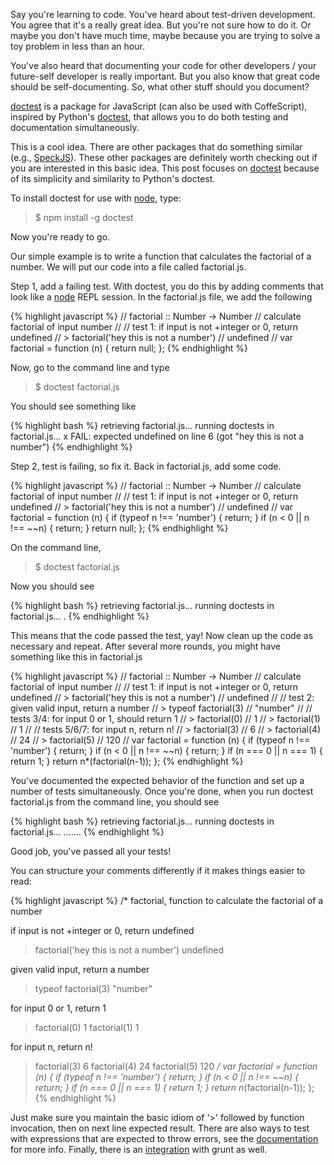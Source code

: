 Say you're learning to code. You've heard about test-driven development. You agree that it's a really great idea. But you're not sure how to do it. Or maybe you don't have much time, maybe because you are trying to solve a toy problem in less than an hour. 

You've also heard that documenting your code for other developers / your future-self developer is really important. But you also know that great code should be self-documenting. So, what other stuff should you document?

[doctest][doctest] is a package for JavaScript (can also be used with CoffeScript), inspired by Python's [doctest][doctest2], that allows you to do both testing and documentation simultaneously. 

This is a cool idea. There are other packages that do something similar (e.g., [SpeckJS][SpeckJS]). These other packages are definitely worth checking out if you are interested in this basic idea. This post focuses on [doctest][doctest] because of its simplicity and similarity to Python's doctest.

To install doctest for use with [node][node], type:

> $ npm install -g doctest

Now you're ready to go. 

Our simple example is to write a function that calculates the factorial of a number. We will put our code into a file called factorial.js.

Step 1, add a failing test. With doctest, you do this by adding comments that look like a [node][node] REPL session. In the factorial.js file, we add the following

{% highlight javascript %}
// factorial :: Number -> Number
// calculate factorial of input number
//
// test 1: if input is not +integer or 0, return undefined
// > factorial('hey this is not a number')
// undefined
//
var factorial = function (n) {
  return null;
};
{% endhighlight %}

Now, go to the command line and type

> $ doctest factorial.js

You should see something like

{% highlight bash %}
retrieving factorial.js...
running doctests in factorial.js...
x
FAIL: expected undefined on line 6 (got "hey this is not a number")
{% endhighlight %}

Step 2, test is failing, so fix it. Back in factorial.js, add some code.

{% highlight javascript %}
// factorial :: Number -> Number
// calculate factorial of input number
//
// test 1: if input is not +integer or 0, return undefined
// > factorial('hey this is not a number')
// undefined
//
var factorial = function (n) {
  if (typeof n !== 'number') {
    return;
  }
  if (n < 0 || n !== ~~n) {
    return;
  }
  return null;
}; 
{% endhighlight %}

On the command line,

> $ doctest factorial.js

Now you should see

{% highlight bash %}
retrieving factorial.js...
running doctests in factorial.js...
.
{% endhighlight %}

This means that the code passed the test, yay! Now clean up the code as necessary and repeat. After several more rounds, you might have something like this in factorial.js

{% highlight javascript %}
// factorial :: Number -> Number
// calculate factorial of input number
//
// test 1: if input is not +integer or 0, return undefined
// > factorial('hey this is not a number')
// undefined
//
// test 2: given valid input, return a number
// > typeof factorial(3)
// "number"
// 
// tests 3/4: for input 0 or 1, should return 1
// > factorial(0)
// 1
// > factorial(1)
// 1
//
// tests 5/6/7: for input n, return n!
// > factorial(3)
// 6
// > factorial(4)
// 24
// > factorial(5)
// 120
//
var factorial = function (n) {
  if (typeof n !== 'number') {
    return;
  }
  if (n < 0 || n !== ~~n) {
    return;
  }
  if (n === 0 || n === 1) {
    return 1;
  }
  return n*(factorial(n-1));
}; 
{% endhighlight %}

You've documented the expected behavior of the function and set up a number of tests simultaneously. Once you're done, when you run doctest factorial.js from the command line, you should see

{% highlight bash %}
retrieving factorial.js...
running doctests in factorial.js...
.......
{% endhighlight %}

Good job, you've passed all your tests!

You can structure your comments differently if it makes things easier to read:

{% highlight javascript %}
/*
factorial, function to calculate the factorial of a number

if input is not +integer or 0, return undefined
> factorial('hey this is not a number')
undefined

given valid input, return a number
> typeof factorial(3)
"number"

for input 0 or 1, return 1
> factorial(0)
1
> factorial(1)
1

for input n, return n!
> factorial(3)
6
> factorial(4)
24
> factorial(5)
120
*/
var factorial = function (n) {
  if (typeof n !== 'number') {
    return;
  }
  if (n < 0 || n !== ~~n) {
    return;
  }
  if (n === 0 || n === 1) {
    return 1;
  }
  return n*(factorial(n-1));
};
{% endhighlight %}

Just make sure you maintain the basic idiom of '>' followed by function invocation, then on next line expected result. There are also ways to test with expressions that are expected to throw errors, see the [documentation][doctest] for more info. Finally, there is an [integration][gruntIntegration] with grunt as well.

[node]: https://nodejs.org/en/download
[doctest]: https://github.com/davidchambers/doctest
[doctest2]: https://docs.python.org/2/library/doctest.html
[SpeckJS]: https://speckjs.github.io/
[gruntIntegration]: https://github.com/paolodm/grunt-doctest
